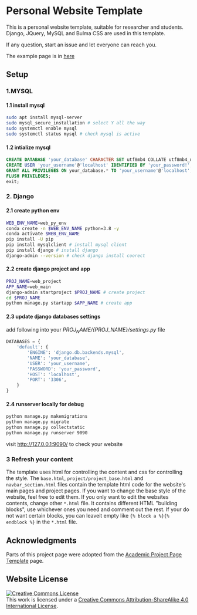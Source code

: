 # Personal Website Template
This is a personal website template, suitable for researcher and students. Django, JQuery, MySQL and Bulma CSS are used in this template.

If any question, start an issue and let everyone can reach you.

The example page is in [here](https://drone.sjtu.edu.cn/dpzou/)
## Setup
### 1.MYSQL
#### 1.1 install mysql
``` bash
sudo apt install mysql-server
sudo mysql_secure_installation # select Y all the way
sudo systemctl enable mysql
sudo systemctl status mysql # check mysql is active
```
#### 1.2 intialize mysql
```sql
CREATE DATABASE 'your_database' CHARACTER SET utf8mb4 COLLATE utf8mb4_unicode_ci;
CREATE USER 'your_username'@'localhost' IDENTIFIED BY 'your_password!';
GRANT ALL PRIVILEGES ON your_database.* TO 'your_username'@'localhost';
FLUSH PRIVILEGES;
exit;
```
### 2. Django
#### 2.1 create python env 
``` bash
WEB_ENV_NAME=web_py_env
conda create -n $WEB_ENV_NAME python=3.8 -y
conda activate $WEB_ENV_NAME
pip install -U pip
pip install mysqlclient # install mysql client
pip install django # install django
django-admin --version # check django install coorect
```
#### 2.2 create django project and app
``` bash
PROJ_NAME=web_project
APP_NAME=web_main
django-admin startproject $PROJ_NAME # create project
cd $PROJ_NAME
python manage.py startapp $APP_NAME # create app
```
#### 2.3 update django databases settings
add following into your _${PROJ_NAME}/${PROJ_NAME}/settings.py_ file
``` python
DATABASES = {
    'default': {
        'ENGINE': 'django.db.backends.mysql',
        'NAME': 'your_database',
        'USER': 'your_username',
        'PASSWORD': 'your_password',
        'HOST': 'localhost',
        'PORT': '3306',
    }
}

```
#### 2.4 runserver locally for debug
``` bash
python manage.py makemigrations
python manage.py migrate
python manage.py collectstatic
python manage.py runserver 9090

```
visit http://127.0.0.1:9090/ to check your website

### 3 Refresh your content
The template uses html for controlling the content and css for controlling the style. 
The `base.html`, `project/project_base.html` and `navbar_section.html` files contain the template html code for the website's main pages and project pages. If you want to change the base style of the website, feel free to edit them.
If you only want to edit the websites contents, change other `*.html` file. It contains different HTML "building blocks", use whichever ones you need and comment out the rest. If your do not want certain blocks, you can leaveit empty like `{% block a %}{% endblock %}` in the `*.html` file. 

## Acknowledgments
Parts of this project page were adopted from the [Academic Project Page Template](https://github.com/eliahuhorwitz/Academic-project-page-template) page.

## Website License
<a rel="license" href="http://creativecommons.org/licenses/by-sa/4.0/"><img alt="Creative Commons License" style="border-width:0" src="https://i.creativecommons.org/l/by-sa/4.0/88x31.png" /></a><br />This work is licensed under a <a rel="license" href="http://creativecommons.org/licenses/by-sa/4.0/">Creative Commons Attribution-ShareAlike 4.0 International License</a>.


